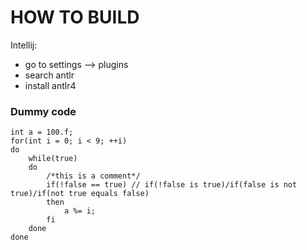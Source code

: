 # HOW TO BUILD

Intellij:
  - go to settings --> plugins
  - search antlr 
  - install antlr4



### Dummy code

~~~
int a = 100.f;
for(int i = 0; i < 9; ++i)
do
    while(true)
    do
        /*this is a comment*/
        if(!false == true) // if(!false is true)/if(false is not true)/if(not true equals false)
        then
            a %= i;
        fi
    done
done
~~~

